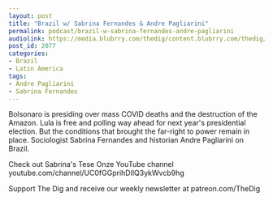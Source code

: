 ```yaml
---
layout: post
title: "Brazil w/ Sabrina Fernandes & Andre Pagliarini"
permalink: podcast/brazil-w-sabrina-fernandes-andre-pagliarini
audiolink: https://media.blubrry.com/thedig/content.blubrry.com/thedig/The_Dig-EP_334-Brazil.mp3
post_id: 2077
categories: 
- Brazil
- Latin America
tags: 
- Andre Pagliarini
- Sabrina Fernandes
---
```


Bolsonaro is presiding over mass COVID deaths and the destruction of the Amazon. Lula is free and polling way ahead for next year's presidential election. But the conditions that brought the far-right to power remain in place. Sociologist Sabrina Fernandes and historian Andre Pagliarini on Brazil. 

Check out Sabrina's Tese Onze YouTube channel youtube.com/channel/UC0fGGprihDIlQ3ykWvcb9hg

Support The Dig and receive our weekly newsletter at patreon.com/TheDig